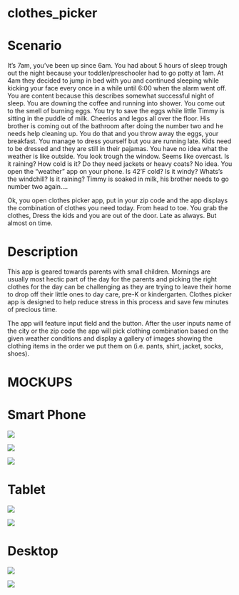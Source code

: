 # clothes_picker

# Scenario

It’s 7am, you’ve been up since 6am. You had about 5 hours of sleep trough out the night because your toddler/preschooler had to go potty at 1am. At 4am they decided to jump in bed with you and continued sleeping while kicking your face every once in a while until 6:00 when the alarm went off. You are content because this describes somewhat successful night of sleep. You are downing the coffee and running into shower. You come out to the smell of burning eggs. You try to save the eggs while little Timmy is sitting in the puddle of milk. Cheerios and legos all over the floor. His brother is coming out of the bathroom after doing the number two and he needs help cleaning up. You do that and you throw away the eggs, your breakfast. You manage to dress yourself but you are running late. Kids need to be dressed and they are still in their pajamas. You have no idea what the weather is like outside. You look trough the window. Seems like overcast. Is it raining? How cold is it? Do they need jackets or heavy coats? No idea. You open the “weather” app on your phone. Is 42’F cold? Is it windy? Whats’s the windchill? Is it raining? Timmy is soaked in milk, his brother needs to go number two again….

Ok, you open clothes picker app, put in your zip code and the app displays the combination of clothes you need today. From head to toe. You grab the clothes, Dress the kids and you are out of the door. Late as always. But almost on time.

# Description

This app is geared towards parents with small children. Mornings are usually most hectic part of the day for the parents and picking the right clothes for the day can be challenging as they are trying to leave their home to drop off their little ones to day care, pre-K or kindergarten. Clothes picker app is designed to help reduce stress in this process and save few minutes of precious time.

The app will feature input field and the button. After the user inputs name of the city or the zip code the app will pick clothing combination based on the given weather conditions and display a gallery of images showing the clothing items in the order we put them on (i.e. pants, shirt, jacket, socks, shoes). 

# MOCKUPS

# Smart Phone

![](https://i.imgur.com/llaqKzJl.png)

![](https://i.imgur.com/VKEfA5ul.png)

![](https://i.imgur.com/8O0G7lxl.png)

# Tablet

![](https://i.imgur.com/rO3YOiZl.png)

![](https://i.imgur.com/dIQ4YlWl.png)

# Desktop

![](https://i.imgur.com/aOm8JDUl.png)

![](https://i.imgur.com/7XjgkOXl.png)
